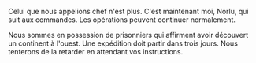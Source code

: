 Celui que nous appelions chef n'est plus. C'est maintenant moi, Norlu, qui suit aux commandes. Les opérations peuvent continuer normalement.

Nous sommes en possession de prisonniers qui affirment avoir découvert un continent à l'ouest. Une expédition doit partir dans trois jours. Nous tenterons de la retarder en attendant vos instructions.